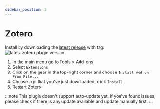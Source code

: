 ```yaml
---
sidebar_position: 2
---
```


# Zotero

Install by downloading the [latest release](https://github.com/aidenlx/obsidian-zotero/releases) with tag: ![latest zotero plugin version](https://custom-icon-badges.demolab.com/badge/dynamic/json?color=bc3a3c&label=&query=version&url=https%3A%2F%2Fraw.githubusercontent.com%2Faidenlx%2Fobsidian-zotero%2Fmaster%2Fapp%2Fzotero%2Fpackage.json&logo=zotero-32&prefix=zt)

1. In the main menu go to Tools > Add-ons
2. Select `Extensions`
3. Click on the gear in the top-right corner and choose `Install Add-on From File...`
4. Choose .xpi that you've just downloaded, click `Install`
5. Restart Zotero

:::note
This plugin doesn't support auto-update yet, if you've found issues, please check if there is any update available and update manually first.
:::

<!-- After the initial installation, the plugin will auto-update to newer releases, so you should need to perform the process described here only once. -->

